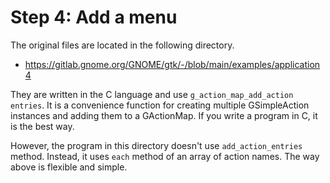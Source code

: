 # Step 4: Add a menu

The original files are located in the following directory.

- https://gitlab.gnome.org/GNOME/gtk/-/blob/main/examples/application4

They are written in the C language and use `g_action_map_add_action entries`.
It is a convenience function for creating multiple GSimpleAction instances and adding them to a GActionMap.
If you write a program in C, it is the best way.

However, the program in this directory doesn't use `add_action_entries` method.
Instead, it uses `each` method of an array of action names.
The way above is flexible and simple.
